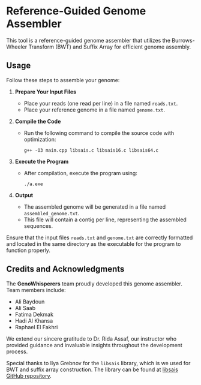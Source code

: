 # Reference-Guided Genome Assembler

This tool is a reference-guided genome assembler that utilizes the Burrows-Wheeler Transform (BWT) and Suffix Array for efficient genome assembly.

## Usage

Follow these steps to assemble your genome:

1. **Prepare Your Input Files**
   - Place your reads (one read per line) in a file named `reads.txt`.
   - Place your reference genome in a file named `genome.txt`.

2. **Compile the Code**
   - Run the following command to compile the source code with optimization:
     ```
     g++ -O3 main.cpp libsais.c libsais16.c libsais64.c
     ```

3. **Execute the Program**
   - After compilation, execute the program using:
     ```
     ./a.exe
     ```

4. **Output**
   - The assembled genome will be generated in a file named `assembled_genome.txt`.
   - This file will contain a contig per line, representing the assembled sequences.

Ensure that the input files `reads.txt` and `genome.txt` are correctly formatted and located in the same directory as the executable for the program to function properly.

## Credits and Acknowledgments

The **GenoWhisperers** team proudly developed this genome assembler. Team members include:

- Ali Baydoun
- Ali Saab
- Fatima Dekmak
- Hadi Al Khansa
- Raphael El Fakhri

We extend our sincere gratitude to Dr. Rida Assaf, our instructor who provided guidance and invaluable insights throughout the development process.

Special thanks to Ilya Grebnov for the `libsais` library, which is we used for BWT and suffix array construction. The library can be found at [libsais GitHub repository](https://github.com/IlyaGrebnov/libsais).
